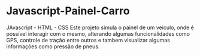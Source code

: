 # Javascript-Painel-Carro
JAvascript - HTML - CSS
Este projeto simula o painel de um veiculo, onde é possível interagir com o mesmo, alterando algumas funcionalidades como GPS, controle de tração
entre outros e tambem visualizar algumas informações como pressão de pneus.
